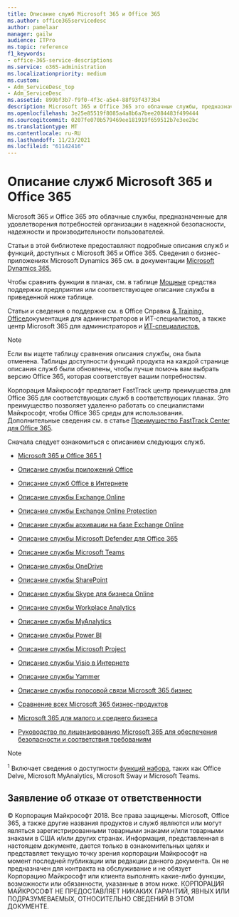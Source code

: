 ```yaml
---
title: Описание служб Microsoft 365 и Office 365
ms.author: office365servicedesc
author: pamelaar
manager: gailw
audience: ITPro
ms.topic: reference
f1_keywords:
- office-365-service-descriptions
ms.service: o365-administration
ms.localizationpriority: medium
ms.custom:
- Adm_ServiceDesc_top
- Adm_ServiceDesc
ms.assetid: 899bf3b7-f9f0-4f3c-a5e4-88f93f4373b4
description: Microsoft 365 и Office 365 это облачные службы, предназначенные для удовлетворения потребностей организации в надежной безопасности, надежности и производительности пользователей.
ms.openlocfilehash: 3e25e85519f8085a4a8b6a7bee2084483f499444
ms.sourcegitcommit: 0207fe070b579469ee181919f659512b7e3ee2bc
ms.translationtype: MT
ms.contentlocale: ru-RU
ms.lasthandoff: 11/23/2021
ms.locfileid: "61142416"
---
```

# <a name="microsoft-365-and-office-365-service-descriptions"></a>Описание служб Microsoft 365 и Office 365 

Microsoft 365 и Office 365 это облачные службы, предназначенные для удовлетворения потребностей организации в надежной безопасности, надежности и производительности пользователей. 
  
Статьи в этой библиотеке предоставляют подробные описания служб и функций, доступных с Microsoft 365 и Office 365. Сведения о бизнес-приложениях Microsoft Dynamics 365 см. в документации [Microsoft Dynamics 365.](/dynamics365/)

Чтобы сравнить функции в планах, см. в таблице [Мощные](https://go.microsoft.com/fwlink/?LinkID=799177&amp;clcid=0x409) средства поддержки предприятия или соответствующее описание службы в приведенной ниже таблице. 
  
Статьи и сведения о поддержке см. в Office Справка [& Training,](https://support.office.com/) [Office](/office/)документация для администраторов и ИТ-специалистов, а также центр Microsoft 365 для администраторов и [ИТ-специалистов.](/microsoft-365/)
  
> [!NOTE]
> Если вы ищете таблицу сравнения описания службы, она была отменена. Таблицы доступности функций продукта на каждой странице описания служб были обновлены, чтобы лучше помочь вам выбрать версию Office 365, которая соответствует вашим потребностям. 
  
Корпорация Майкрософт предлагает FastTrack центр преимущества для Office 365 для соответствующих служб в соответствующих планах. Это преимущество позволяет удаленно работать со специалистами Майкрософт, чтобы Office 365 среды для использования. Дополнительные сведения см. в статье [Преимущество FastTrack Center для Office 365](/fasttrack/O365-fasttrack-benefit-for-office-365).
  
Сначала следует ознакомиться с описанием следующих служб.
  
- [Microsoft 365 и Office 365 1](office-365-platform-service-description/office-365-platform-service-description.md)<sup></sup>

- [Описание службы приложений Office](office-applications-service-description/office-applications-service-description.md)

- [Описание служб Office в Интернете](office-online-service-description/office-online-service-description.md)

- [Описание службы Exchange Online](exchange-online-service-description/exchange-online-service-description.md)

- [Описание службы Exchange Online Protection](exchange-online-protection-service-description/exchange-online-protection-service-description.md)

- [Описание службы архивации на базе Exchange Online](exchange-online-archiving-service-description/exchange-online-archiving-service-description.md)

- [Описание службы Microsoft Defender для Office 365](office-365-advanced-threat-protection-service-description.md)

- [Описание службы Microsoft Teams](teams-service-description.md)

- [Описание службы OneDrive](onedrive-for-business-service-description.md)

- [Описание службы SharePoint](sharepoint-online-service-description/sharepoint-online-service-description.md)

- [Описание службы Skype для бизнеса Online](skype-for-business-online-service-description/skype-for-business-online-service-description.md)

- [Описание службы Workplace Analytics](workplace-analytics-service-description.md)

- [Описание службы MyAnalytics](mya-service-description.md)

- [Описание службы Power BI](power-bi-service-description.md)

- [Описание службы Microsoft Project](project-online-service-description/project-online-service-description.md)

- [Описание службы Visio в Интернете](visio-online-service-description/visio-online-service-description.md)

- [Описание службы Yammer](yammer-service-description/yammer-service-description.md)

- [Описание службы голосовой связи Microsoft 365 бизнес](microsoft-365-business-voice-service-description.md)

- [Сравнение всех Microsoft 365 бизнес-продуктов](/microsoft-365/business/compare-all-microsoft-365-business-products)

- [Microsoft 365 для малого и среднего бизнеса](https://www.microsoft.com/microsoft-365/business/compare-all-microsoft-365-business-products)

- [Руководство по лицензированию Microsoft 365 для обеспечения безопасности и соответствия требованиям](microsoft-365-service-descriptions/microsoft-365-tenantlevel-services-licensing-guidance/microsoft-365-security-compliance-licensing-guidance.md)


> [!NOTE]
> <sup>1</sup> Включает сведения о доступности [функций набора](./office-365-platform-service-description/office-365-suite-features.md), таких как Office Delve, Microsoft MyAnalytics, Microsoft Sway и Microsoft Teams.
  
## <a name="disclaimer"></a>Заявление об отказе от ответственности

&copy; Корпорация Майкрософт 2018. Все права защищены. Microsoft, Office 365, а также другие названия продуктов и служб являются или могут являться зарегистрированными товарными знаками и/или товарными знаками в США и/или других странах. Информация, представленная в настоящем документе, дается только в ознакомительных целях и представляет текущую точку зрения корпорации Майкрософт на момент последней публикации или редакции данного документа. Он не предназначен для контракта на обслуживание и не обязует Корпорацию Майкрософт или клиента выполнять какие-либо функции, возможности или обязанности, указанные в этом ниже. КОРПОРАЦИЯ МАЙКРОСОФТ НЕ ПРЕДОСТАВЛЯЕТ НИКАКИХ ГАРАНТИЙ, ЯВНЫХ ИЛИ ПОДРАЗУМЕВАЕМЫХ, ОТНОСИТЕЛЬНО СВЕДЕНИЙ В ЭТОМ ДОКУМЕНТЕ.
